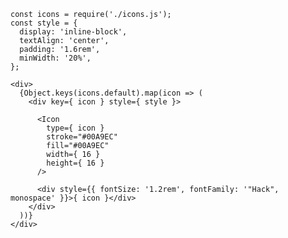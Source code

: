     const icons = require('./icons.js');
    const style = {
      display: 'inline-block',
      textAlign: 'center',
      padding: '1.6rem',
      minWidth: '20%',
    };

    <div>
      {Object.keys(icons.default).map(icon => (
        <div key={ icon } style={ style }>

          <Icon
            type={ icon }
            stroke="#00A9EC"
            fill="#00A9EC"
            width={ 16 }
            height={ 16 }
          />

          <div style={{ fontSize: '1.2rem', fontFamily: '"Hack", monospace' }}>{ icon }</div>
        </div>
      ))}
    </div>
